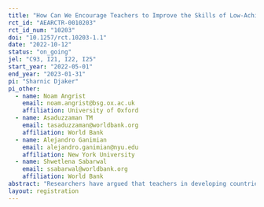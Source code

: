 ```yaml
---
title: "How Can We Encourage Teachers to Improve the Skills of Low-Achieving Students? Experimental Evidence from Bangladesh"
rct_id: "AEARCTR-0010203"
rct_id_num: "10203"
doi: "10.1257/rct.10203-1.1"
date: "2022-10-12"
status: "on_going"
jel: "C93, I21, I22, I25"
start_year: "2022-05-01"
end_year: "2023-01-31"
pi: "Sharnic Djaker"
pi_other:
  - name: Noam Angrist
    email: noam.angrist@bsg.ox.ac.uk
    affiliation: University of Oxford
  - name: Asaduzzaman TM
    email: tasaduzzaman@worldbank.org
    affiliation: World Bank
  - name: Alejandro Ganimian
    email: alejandro.ganimian@nyu.edu
    affiliation: New York University
  - name: Shwetlena Sabarwal
    email: ssabarwal@worldbank.org
    affiliation: World Bank
abstract: "Researchers have argued that teachers in developing countries do not devote enough attention to low-achieving students primarily because they face incentives to focus on their high-achieving peers. Building on recent evidence from South Asia showing that primary- and middle-school teachers in South Asia overestimate their students' performance, this randomized evaluation aims to measure the impact of providing teachers with accurate information on their student's academic skills. The study has two treatment groups and one control group. Each group consists of 156 schools, totaling 468 schools. The schools in the treatment groups, 312 in total, will be handed over a report card immediately after baseline and midline data collection. Specifically, the business-as-usual control group will not receive any interventions; the external feedback group (T1) will receive two formative assessments administered by the research team and reports summarizing their results at baseline and midline, along with training for teachers on how to interpret the assessment results; and the internal feedback group (T2), will receive two formative assessments administered by teachers at baseline and midline, training for teachers on how to administer and interpret the written assessments and on how to administer one-on-one oral assessments to the three lowest-ranked students in the written assessments who are identified in the report cards. The study measures the impact on students' learning levels, teachers' instructional strategies, and the accuracy of teachers' beliefs at the endline."
layout: registration
---
```


